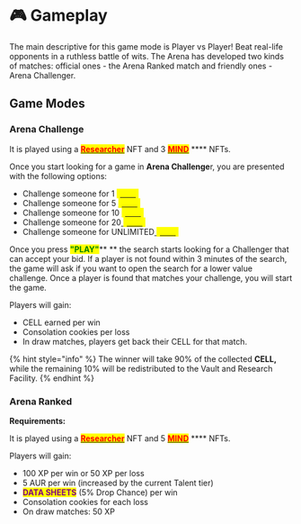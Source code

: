 # 🎮 Gameplay

The main descriptive for this game mode is Player vs Player! Beat real-life opponents in a ruthless battle of wits. The Arena has developed two kinds of matches: official ones - the Arena Ranked match and friendly ones - Arena Challenger.

## Game Modes

### Arena Challenge&#x20;

It is played using a [<mark style="color:red;">**Researcher**</mark>](../../nfts/your-researcher/) NFT and 3 [<mark style="color:red;">**MIND**</mark>](../../nfts/minds/) **** NFTs.&#x20;

Once you start looking for a game in **Arena Challenge**r, you are presented with the following options:

* Challenge someone for 1 [ <mark style="color:yellow;">**\[STX**</mark>](../../../../how-it-works/brain-cell-token.md)<mark style="color:yellow;">**]**</mark>
* Challenge someone for 5 [<mark style="color:yellow;">**\[STX**</mark>](../../../../how-it-works/brain-cell-token.md)<mark style="color:yellow;">**]**</mark>
* Challenge someone for 10 [<mark style="color:yellow;">**\[STX**</mark>](../../../../how-it-works/brain-cell-token.md)<mark style="color:yellow;">**]**</mark>
* Challenge someone for 20[ <mark style="color:yellow;">**\[STX**</mark>](../../../../how-it-works/brain-cell-token.md)<mark style="color:yellow;">**]**</mark>
* Challenge someone for UNLIMITED[ <mark style="color:yellow;">**\[STX**</mark>](../../../../how-it-works/brain-cell-token.md)<mark style="color:yellow;">**]**</mark>&#x20;

Once you press <mark style="color:green;">**"PLAY"**</mark>** ** the search starts looking for a Challenger that can accept your bid. If a player is not found within 3 minutes of the search, the game will ask if you want to open the search for a lower value challenge. Once a player is found that matches your challenge, you will start the game.

Players will gain:  &#x20;

* CELL earned per win
* Consolation cookies per loss
* In draw matches, players get back their CELL for that match.

{% hint style="info" %}
The winner will take 90% of the collected **CELL,** while the remaining 10% will be redistributed to the Vault and Research Facility.  &#x20;
{% endhint %}

### Arena Ranked

**Requirements:**

It is played using a [<mark style="color:red;">**Researcher**</mark>](../../nfts/your-researcher/) NFT and 5 [<mark style="color:red;">**MIND**</mark>](../../nfts/minds/) **** NFTs.&#x20;

Players will gain:

* 100 XP per win or 50 XP per loss&#x20;
* 5 AUR per win (increased by the current Talent tier)&#x20;
* <mark style="color:purple;">**DATA SHEETS**</mark> (5% Drop Chance) per win&#x20;
* Consolation cookies for each loss&#x20;
* On draw matches: 50 XP
